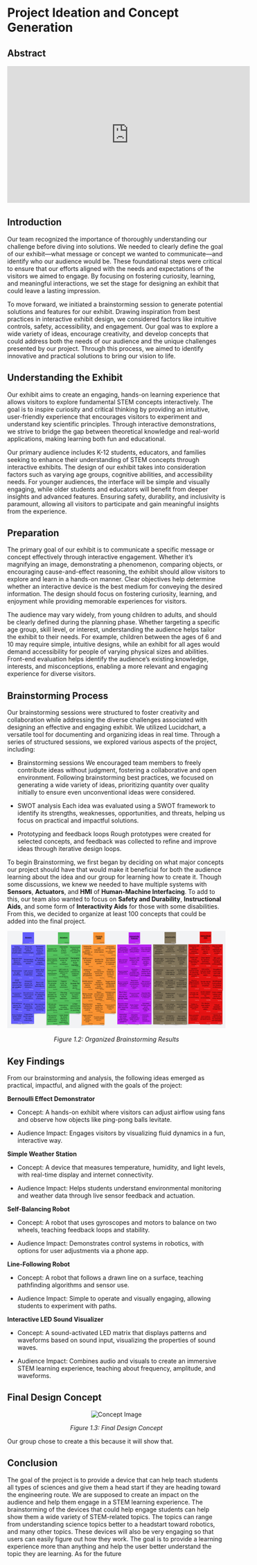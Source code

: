 # **Project Ideation and Concept Generation**

## **Abstract**
<div align="center">

<iframe width="560" height="315" src="https://www.youtube.com/embed/dQw4w9WgXcQ?si=4idBWLHa1T7gQbJk" title="YouTube video player" frameborder="0" allow="accelerometer; autoplay; clipboard-write; encrypted-media; gyroscope; picture-in-picture; web-share" referrerpolicy="strict-origin-when-cross-origin" allowfullscreen></iframe>

</div>

## **Introduction**
Our team recognized the importance of thoroughly understanding our challenge before diving into solutions. We needed to clearly define the goal of our exhibit—what message or concept we wanted to communicate—and identify who our audience would be. These foundational steps were critical to ensure that our efforts aligned with the needs and expectations of the visitors we aimed to engage. By focusing on fostering curiosity, learning, and meaningful interactions, we set the stage for designing an exhibit that could leave a lasting impression.

To move forward, we initiated a brainstorming session to generate potential solutions and features for our exhibit. Drawing inspiration from best practices in interactive exhibit design, we considered factors like intuitive controls, safety, accessibility, and engagement. Our goal was to explore a wide variety of ideas, encourage creativity, and develop concepts that could address both the needs of our audience and the unique challenges presented by our project. Through this process, we aimed to identify innovative and practical solutions to bring our vision to life.

## **Understanding the Exhibit**

Our exhibit aims to create an engaging, hands-on learning experience that allows visitors to explore fundamental STEM concepts interactively. The goal is to inspire curiosity and critical thinking by providing an intuitive, user-friendly experience that encourages visitors to experiment and understand key scientific principles. Through interactive demonstrations, we strive to bridge the gap between theoretical knowledge and real-world applications, making learning both fun and educational.

Our primary audience includes K-12 students, educators, and families seeking to enhance their understanding of STEM concepts through interactive exhibits. The design of our exhibit takes into consideration factors such as varying age groups, cognitive abilities, and accessibility needs. For younger audiences, the interface will be simple and visually engaging, while older students and educators will benefit from deeper insights and advanced features. Ensuring safety, durability, and inclusivity is paramount, allowing all visitors to participate and gain meaningful insights from the experience.

## **Preparation**
The primary goal of our exhibit is to communicate a specific message or concept effectively through interactive engagement. Whether it’s magnifying an image, demonstrating a phenomenon, comparing objects, or encouraging cause-and-effect reasoning, the exhibit should allow visitors to explore and learn in a hands-on manner. Clear objectives help determine whether an interactive device is the best medium for conveying the desired information. The design should focus on fostering curiosity, learning, and enjoyment while providing memorable experiences for visitors.

The audience may vary widely, from young children to adults, and should be clearly defined during the planning phase. Whether targeting a specific age group, skill level, or interest, understanding the audience helps tailor the exhibit to their needs. For example, children between the ages of 6 and 10 may require simple, intuitive designs, while an exhibit for all ages would demand accessibility for people of varying physical sizes and abilities. Front-end evaluation helps identify the audience’s existing knowledge, interests, and misconceptions, enabling a more relevant and engaging experience for diverse visitors.

## **Brainstorming Process**
Our brainstorming sessions were structured to foster creativity and collaboration while addressing the diverse challenges associated with designing an effective and engaging exhibit. We utilized Lucidchart, a versatile tool for documenting and organizing ideas in real time. Through a series of structured sessions, we explored various aspects of the project, including:

- Brainstorming sessions
  We encouraged team members to freely contribute ideas without judgment, fostering a collaborative and open environment. Following brainstorming best practices, we focused on generating a wide variety of ideas, prioritizing quantity over quality initially to ensure even unconventional ideas were considered.

- SWOT analysis
Each idea was evaluated using a SWOT framework to identify its strengths, weaknesses, opportunities, and threats, helping us focus on practical and impactful solutions.
  
- Prototyping and feedback loops
Rough prototypes were created for selected concepts, and feedback was collected to refine and improve ideas through iterative design loops.

To begin Brainstorming, we first began by deciding on what major concepts our project should have that would make it beneficial for both the audience learning about the idea and our group for learning how to create it. Though some discussions, we knew we needed to have multiple systems with **Sensors**, **Actuators**, and **HMI** of **Human-Machine Interfacing**. To add to this, our team also wanted to focus on **Safety and Durability**, **Instructional Aids**, and some form of **Interactivity Aids** for those with some disabilities. From this, we decided to organize at least 100 concepts that could be added into the final project.

<div align="center">
  
![Final Brainstorming Image](images/brainstormfinal.png)

*Figure 1.2: Organized Brainstorming Results*
</div>

## Key Findings

From our brainstorming and analysis, the following ideas emerged as practical, impactful, and aligned with the goals of the project:

**Bernoulli Effect Demonstrator**
   - Concept: A hands-on exhibit where visitors can adjust airflow using fans and observe how objects like ping-pong balls levitate.
     
   - Audience Impact: Engages visitors by visualizing fluid dynamics in a fun, interactive way.

**Simple Weather Station**
   - Concept: A device that measures temperature, humidity, and light levels, with real-time display and internet connectivity.
     
   - Audience Impact: Helps students understand environmental monitoring and weather data through live sensor feedback and actuation.

**Self-Balancing Robot**
   - Concept: A robot that uses gyroscopes and motors to balance on two wheels, teaching feedback loops and stability.
     
   - Audience Impact: Demonstrates control systems in robotics, with options for user adjustments via a phone app.

**Line-Following Robot**
   - Concept: A robot that follows a drawn line on a surface, teaching pathfinding algorithms and sensor use.
     
   - Audience Impact: Simple to operate and visually engaging, allowing students to experiment with paths.

**Interactive LED Sound Visualizer**
   - Concept: A sound-activated LED matrix that displays patterns and waveforms based on sound input, visualizing the properties of sound waves.
     
   - Audience Impact: Combines audio and visuals to create an immersive STEM learning experience, teaching about frequency, amplitude, and waveforms.


## **Final Design Concept**
<div align="center">
  
![Concept Image](static/logo.png)

*Figure 1.3: Final Design Concept* 
</div>

Our group chose to create a this because it will show that.

## **Conclusion**
The goal of the project is to provide a device that can help teach students all types of sciences and give them a head start if they are heading
toward the engineering route. We are supposed to create an impact on the audience and help them engage in a STEM learning experience. The brainstorming of the devices that could help engage students can help show them a wide variety of STEM-related topics. The topics can range from understanding science topics better to a headstart toward robotics, and many other topics. These devices will also be very engaging so that users can easily figure out how they work. The goal is to provide a learning experience more than anything and help the user better understand the topic they are learning. As for the future
